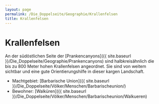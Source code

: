 ```yaml
---
layout: page
permalink: /Die_Doppelseite/Geographie/Krallenfelsen
title: Krallenfelsen
---
```


# Krallenfelsen

An der südöstlichen Seite der [Prankencanyons]({{ site.baseurl }}/Die_Doppelseite/Geographie/Prankencanyons) sind halbkreisähnlich die bis zu 800 Meter hohen Krallenfelsen angeordnet. Sie sind von weitem sichtbar und eine gute Orientierungshilfe in dieser kargen Landschaft.

- Machtgebiet: [Barbarische Union]({{ site.baseurl }}/Die_Doppelseite/Völker/Menschen/Barbarischeunion/)
- Bewohner: [Walküren]({{ site.baseurl }}/Die_Doppelseite/Völker/Menschen/Barbarischeunion/Walkueren)

